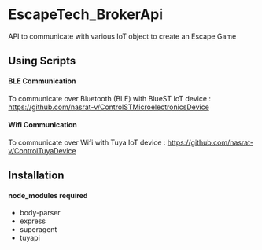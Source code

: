 # EscapeTech_BrokerApi
API to communicate with various IoT object to create an Escape Game

## Using Scripts

#### BLE Communication
To communicate over Bluetooth (BLE) with BlueST IoT device : https://github.com/nasrat-v/ControlSTMicroelectronicsDevice

#### Wifi Communication
To communicate over Wifi with Tuya IoT device : https://github.com/nasrat-v/ControlTuyaDevice

## Installation

#### node_modules required
- body-parser
- express
- superagent
- tuyapi
